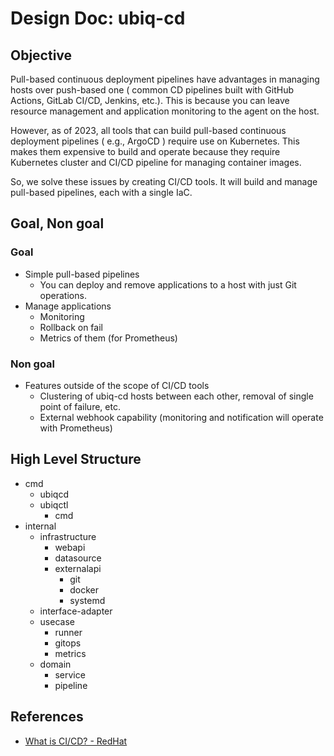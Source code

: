# Design Doc: ubiq-cd

## Objective

Pull-based continuous deployment pipelines have advantages in managing hosts over push-based one ( common CD pipelines built with GitHub Actions, GitLab CI/CD, Jenkins, etc.).
This is because you can leave resource management and application monitoring to the agent on the host.

However, as of 2023, all tools that can build pull-based continuous deployment pipelines ( e.g., ArgoCD ) require use on Kubernetes.
This makes them expensive to build and operate because they require Kubernetes cluster and CI/CD pipeline for managing container images.

So, we solve these issues by creating CI/CD tools.
It will build and manage pull-based pipelines, each with a single IaC.

## Goal, Non goal

### Goal

- Simple pull-based pipelines
  - You can deploy and remove applications to a host with just Git operations.
- Manage applications
  - Monitoring
  - Rollback on fail
  - Metrics of them (for Prometheus)

### Non goal

- Features outside of the scope of CI/CD tools
  - Clustering of ubiq-cd hosts between each other, removal of single point of failure, etc.
  - External webhook capability (monitoring and notification will operate with Prometheus)

## High Level Structure

- cmd
  - ubiqcd
  - ubiqctl
    - cmd
- internal
  - infrastructure
    - webapi
    - datasource
    - externalapi
      - git
      - docker
      - systemd
  - interface-adapter
  - usecase
    - runner
    - gitops
    - metrics
  - domain
    - service
    - pipeline

## References

- [What is CI/CD? - RedHat](https://www.redhat.com/en/topics/devops/what-is-ci-cd)
